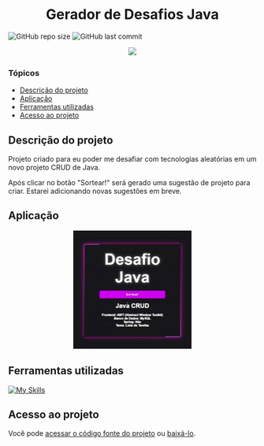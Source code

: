
# <h1 align="center"> Gerador de Desafios Java </h1>
![GitHub repo size](https://img.shields.io/github/repo-size/PedroQueiroz1/GeradorDeDesafiosJava?style=plastic)
![GitHub last commit](https://img.shields.io/github/last-commit/PedroQueiroz1/GeradorDeDesafiosJava?style=plastic)

<p align="center">
   <img src="http://img.shields.io/static/v1?label=STATUS&message=EM%20DESENVOLVIMENTO&color=RED&style=for-the-badge" #vitrinedev/>
</p>

### Tópicos 

- [Descrição do projeto](#descrição-do-projeto)
- [Aplicação](#aplicação)
- [Ferramentas utilizadas](#ferramentas-utilizadas)
- [Acesso ao projeto](#acesso-ao-projeto)

## Descrição do projeto 

<p align="justify">
 Projeto criado para eu poder me desafiar com tecnologias aleatórias em um novo projeto CRUD de Java.
 
 Após clicar no botão "Sortear!" será gerado uma sugestão de projeto para criar.
 Estarei adicionando novas sugestões em breve.

## Aplicação

<div align="center">

![Sistema funcionando](https://raw.githubusercontent.com/PedroQueiroz1/GeradorDeDesafiosJava/main/media/GeradorDesafioJava.gif)

</div>

## Ferramentas utilizadas
[![My Skills](https://skillicons.dev/icons?i=html,css)](https://skillicons.dev)

## Acesso ao projeto

Você pode [acessar o código fonte do projeto](https://github.com/PedroQueiroz1/GeradorDeDesafiosJava) ou [baixá-lo](https://drive.google.com/file/d/1QRb6kfnzRZaNiwXL1Vq8LwKRTe_ba3VQ/view?usp=share_link).
